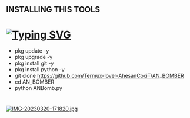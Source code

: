 ## INSTALLING THIS TOOLS
# [![Typing SVG](https://readme-typing-svg.demolab.com?font=Fira+Code&size=30&pause=1000&width=435&lines=%F0%9F%92%80UNLIMITED+BOMBING+TOOL%F0%9F%92%80)](https://git.io/typing-svg)

- pkg update -y
- pkg upgrade -y
- pkg install git -y
- pkg install python -y
- git clone https://github.com/Termux-lover-AhesanCoxiT/AN_BOMBER
- cd AN_BOMBER
- python ANBomb.py

# 
[![IMG-20230320-171820.jpg](https://i.postimg.cc/y8pKYrcZ/IMG-20230320-171820.jpg)](https://postimg.cc/0zSFVntk)
